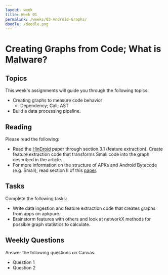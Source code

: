 ```yaml
---
layout: week
title: Week 01
permalink: /weeks/03-Android-Graphs/
doodle: /doodle.png
---
```


# Creating Graphs from Code; What is Malware?

## Topics

This week's assignments will guide you through the following topics:
* Creating graphs to measure code behavior
  * Dependency; Call; AST
* Build a data processing pipeline.

## Reading

Please read the following:
* Read the
  [HinDroid](https://www.cse.ust.hk/~yqsong/papers/2017-KDD-HINDROID.pdf)
  paper through section 3.1 (feature extraction). Create feature
  extraction code that transforms Smali code into the graph described
  in the article.
* For more information on the structure of APKs and Android Bytecode
  (e.g. Smali), read section II of this
  [paper](https://arxiv.org/pdf/1808.04218.pdf).

## Tasks

Complete the following tasks:

* Write data ingestion and feature extraction code that creates graphs
  from apps on apkpure. 
* Brainstorm features with others and look at networkX methods for
  possible graph statistics to calculate.
  


## Weekly Questions

Answer the following questions on Canvas:

* Question 1
* Question 2
